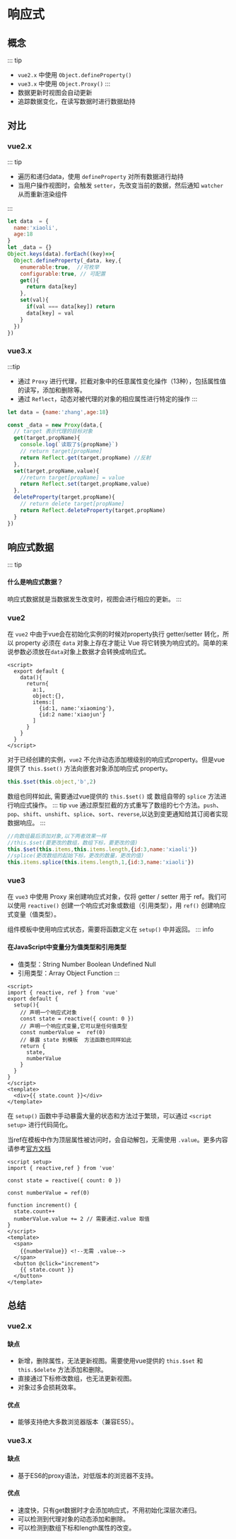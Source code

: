 # 响应式

## 概念

::: tip
  * `vue2.x` 中使用 `Object.defineProperty()`
  * `vue3.x` 中使用 `Object.Proxy()`
:::
  * 数据更新时视图会自动更新
  * 追踪数据变化，在读写数据时进行数据劫持

## 对比
  ### vue2.x
::: tip
  * 遍历和递归data，使用 `defineProperty` 对所有数据进行劫持
  * 当用户操作视图时，会触发 `setter`，先改变当前的数据，然后通知 `watcher` 从而重新渲染组件
 
:::
  ``` js
  let data  = {
    name:'xiaoli',
    age:18
  }
  let _data = {}
  Object.keys(data).forEach((key)=>{
    Object.defineProperty(_data, key,{
      enumerable:true,  //可枚举
      configurable:true, // 可配置
      get(){
        return data[key]
      },
      set(val){
        if(val === data[key]) return
        data[key] = val
      }
    })
  })
  ```

  ### vue3.x
  :::tip
  * 通过 `Proxy` 进行代理，拦截对象中的任意属性变化操作（13种），包括属性值的读写，添加和删除等。
  * 通过 `Reflect`，动态对被代理的对象的相应属性进行特定的操作
  :::

  ``` js
  let data = {name:'zhang',age:18}

  const _data = new Proxy(data,{
    // target 表示代理的目标对象
    get(target,propName){
      console.log(`读取了${propName}`)
      // return target[propName]
      return Reflect.get(target,propName) //反射
    },
    set(target,propName,value){
      //return target[propName] = value
      return Reflect.set(target,propName,value)
    },
    deleteProperty(target,propName){
      // return delete target[propName]
      return Reflect.deleteProperty(target,propName)
    }
  })
  ```
## 响应式数据
  ::: tip
  #### 什么是响应式数据？
  响应式数据就是当数据发生改变时，视图会进行相应的更新。
  :::

  ### vue2
  在 `vue2` 中由于vue会在初始化实例的时候对property执行 getter/setter 转化，所以 property 必须在 `data` 对象上存在才能让 Vue 将它转换为响应式的。简单的来说参数必须放在`data`对象上数据才会转换成响应式。
  ```vue 
  <script>
    export default {
      data(){
        return{
          a:1,
          object:{},
          items:[
            {id:1, name:'xiaoming'},
            {id:2 name:'xiaojun'}
          ]
        }
      }
    }
  </script>
  ```
  对于已经创建的实例，`vue2` 不允许动态添加根级别的响应式property。但是vue提供了 `this.$set()` 方法向嵌套对象添加响应式 property。
  ```js
  this.$set(this.object,'b',2)
  ``` 
  数组也同样如此, 需要通过vue提供的 `this.$set()` 或 数组自带的 `splice` 方法进行响应式操作。
  ::: tip 
  `vue` 通过原型拦截的方式重写了数组的七个方法。`push`、`pop`、`shift`、`unshift`、`splice`、`sort`、`reverse`,以达到变更通知给其订阅者实现数据响应。
  :::
  ``` js 
  //向数组最后添加对象,以下两者效果一样
  //this.$set(要更改的数组，数组下标，要更改的值)
  this.$set(this.items,this.items.length,{id:3,name:'xiaoli'}) 
  //splice(更改数组的起始下标，更改的数量，更改的值)
  this.items.splice(this.items.length,1,{id:3,name:'xiaoli'})
  ```

  ### vue3
  在 `vue3` 中使用 Proxy 来创建响应式对象，仅将 getter / setter 用于 ref。我们可以使用 `reactive()` 创建一个响应式对象或数组（引用类型），用 `ref()` 创建响应式变量（值类型）。

  组件模板中使用响应式状态，需要将函数定义在 `setup()` 中并返回。
  ::: info
  #### 在JavaScript中变量分为值类型和引用类型
  * 值类型：String Number Boolean Undefined Null
  * 引用类型：Array Object Function
  :::
  ```vue 
  <script>
  import { reactive, ref } from 'vue'
  export default {
    setup(){
      // 声明一个响应式对象
      const state = reactive({ count: 0 })
      // 声明一个响应式变量,它可以是任何值类型
      const numberValue =  ref(0)
      // 暴露 state 到模板  方法函数也同样如此
      return {
        state,
        numberValue
      }
    }
  }
  </script>
  <template>
    <div>{{ state.count }}</div>
  </template>
  ```
  
  在 `setup()` 函数中手动暴露大量的状态和方法过于繁琐，可以通过 `<script setup>` 进行代码简化。

  当ref在模板中作为顶层属性被访问时，会自动解包，无需使用 `.value`。更多内容请参考[官方文档](https://cn.vuejs.org/guide/essentials/reactivity-fundamentals.html)
  ```vue 
  <script setup>
  import { reactive,ref } from 'vue'

  const state = reactive({ count: 0 })

  const numberValue = ref(0)

  function increment() {
    state.count++
    numberValue.value += 2 // 需要通过.value 取值
  }
  </script>
  <template>
    <span>
      {{numberValue}} <!--无需 .value-->
    </span>
    <button @click="increment">
      {{ state.count }}
    </button>
  </template>
  ```
  
## 总结
  ### vue2.x
  #### 缺点
  * 新增，删除属性，无法更新视图。需要使用vue提供的 `this.$set` 和 `this.$delete` 方法添加和删除。
  * 直接通过下标修改数组，也无法更新视图。
  * 对象过多会损耗效率。
  #### 优点
  * 能够支持绝大多数浏览器版本（兼容ES5）。

  ### vue3.x
  #### 缺点
  * 基于ES6的proxy语法，对低版本的浏览器不支持。
  #### 优点
  * 速度快，只有get数据时才会添加响应式，不用初始化深层次递归。
  * 可以检测到代理对象的动态添加和删除。
  * 可以检测到数组下标和length属性的改变。
  

